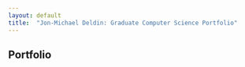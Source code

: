 ```yaml
---
layout: default
title:  "Jon-Michael Deldin: Graduate Computer Science Portfolio"
---
```


## Portfolio
